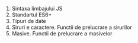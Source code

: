 1. Sintaxa limbajului JS
2. Standartul ES6+
3. Tipuri de date
4. Siruri e caractere. Functii de prelucrare a sirurilor
5. Masive. Functii de prelucrare a masivelor
